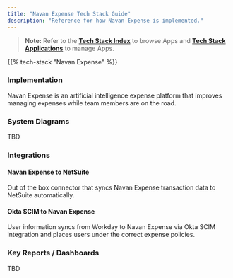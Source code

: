 ```yaml
---
title: "Navan Expense Tech Stack Guide"
description: "Reference for how Navan Expense is implemented."
---
```


> **Note:** Refer to the **[Tech Stack Index](/handbook/business-technology/tech-stack/)** to browse Apps and **[Tech Stack Applications](/handbook/business-technology/tech-stack-applications/)** to manage Apps.

{{% tech-stack "Navan Expense" %}}

### Implementation

Navan Expense is an artificial intelligence expense platform that improves managing expenses while team members are on the road.

### System Diagrams

TBD

### Integrations

#### Navan Expense to NetSuite

Out of the box connector that syncs Navan Expense transaction data to NetSuite automatically.

#### Okta SCIM to Navan Expense

User information syncs from Workday to Navan Expense via Okta SCIM integration and places users under the correct expense policies.

### Key Reports / Dashboards

TBD
